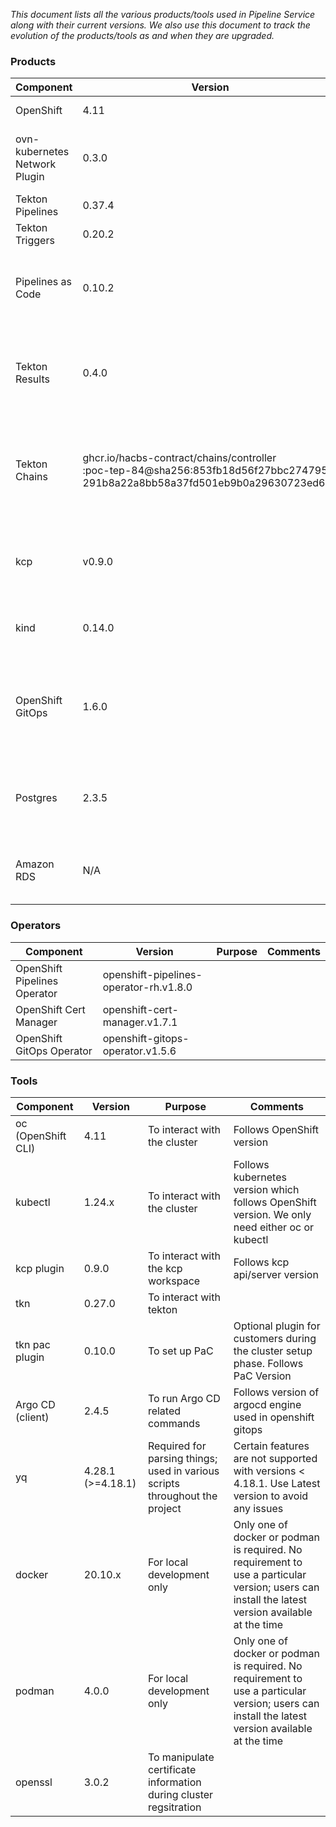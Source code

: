 
*This document lists all the various products/tools used in Pipeline Service along with their current versions. We also use this document to track the evolution of the products/tools as and when they are upgraded.*


### **Products**

| **Component**                 | **Version**                                                                                                                           | **Purpose**                                                                  | **Comments**                                                                                                                                                               |
|-------------------------------|---------------------------------------------------------------------------------------------------------------------------------------|------------------------------------------------------------------------------|---------------------------------------------------------------------------------------------------------------------------------------------------------------------------|
| OpenShift                     | 4.11                                                                                                                                  | Platform                                                                     | Upgrades to next versions 4.11 need to be tested and approved |
| ovn-kubernetes Network Plugin | 0.3.0                                                                                                                                 | Prerequisite for enabling certain Network Policies                           | During the cluster creation, one needs to choose ovn-kubernetes as the network plugin (as opposed to OpenShift SDN) |
| Tekton Pipelines              | 0.37.4                                                                                                                                | Managed by Operator                                                          | Controlled by OpenShift Pipelines Operator |
| Tekton Triggers               | 0.20.2                                                                                                                                | Managed by Operator                                                          | Controller by OpenShift Pipelines Operator |
| Pipelines as Code             | 0.10.2                                                                                                                                | Managed by Operator (future). Currently, manually installed                  | Upgrades to next versions need to be tested and approved |
| Tekton Results                | 0.4.0                                                                                                                                 | Modified version of Results installed and maintained by Pipeline Service     | Upgrades to next versions need to be tested and approved |
| Tekton Chains                 | ghcr.io/hacbs-contract/chains/controller</br>:poc-tep-84@sha256:853fb18d56f27bbc2747954</br>291b8a22a8bb58a37fd501eb9b0a29630723ed6b1 | Modified version of Chains installed and maintained by Pipeline Service team | Custom version required until https://github.com/tektoncd/chains/pull/436 is merged upstream |
| kcp                           | v0.9.0                                                                                                                                | Platform - acts as a control plane for Pipeline Service                      | Upgrades follow kcp-stable releases |
| kind                          | 0.14.0                                                                                                                                | For local development only                                                   | Spawns a Kubernetes-in-Docker clusters. No requirement to use a particular version. Users can install the latest version available at the time |
| OpenShift GitOps              | 1.6.0                                                                                                                                 | Prerequisite for managing the installation and lifecycle of components       | OpenShift GitOps uses Argo CD (2.4.5) as the declarative GitOps engine |
| Postgres                      | 2.3.5                                                                                                                                 | Installed and setup as part of Tekton Results installation                   | For development purposes (store tekton results). No requirement to use a particular version; users can install the latest version available at the time |
| Amazon RDS                    | N/A                                                                                                                                   | External DB for Tekton Results                                               | For storing tekton results in an external database. No requirement to use a particular version. A specific configuration is required for connection and security purposes |


### **Operators**

| **Component**                | **Version**                            | **Purpose** | **Comments** |
|------------------------------|----------------------------------------|-------------|--------------|
| OpenShift Pipelines Operator | openshift-pipelines-operator-rh.v1.8.0 |             |              |
| OpenShift Cert Manager       | openshift-cert-manager.v1.7.1          |             |              |
| OpenShift GitOps Operator    | openshift-gitops-operator.v1.5.6       |             |              |

### **Tools**

| **Component**      | **Version**       | **Purpose**                                                                 | **Comments**                                                                                                                                                     |
|--------------------|-------------------|-----------------------------------------------------------------------------|------------------------------------------------------------------------------------------------------------------------------------------------------------------|
| oc (OpenShift CLI) | 4.11              | To interact with the cluster                                                | Follows OpenShift version |
| kubectl            | 1.24.x            | To interact with the cluster                                                | Follows kubernetes version which follows OpenShift version. We only need either oc or kubectl |
| kcp plugin         | 0.9.0             | To interact with the kcp workspace                                          | Follows kcp api/server version |
| tkn                | 0.27.0            | To interact with tekton                                                     | |
| tkn pac plugin     | 0.10.0            | To set up PaC                                                               | Optional plugin for customers during the cluster setup phase. Follows PaC Version |
| Argo CD (client)   | 2.4.5             | To run Argo CD related commands                                             | Follows version of argocd engine used in openshift gitops |
| yq                 | 4.28.1 (>=4.18.1) | Required for parsing things; used in various scripts throughout the project | Certain features are not supported with versions < 4.18.1. Use Latest version to avoid any issues |
| docker             | 20.10.x           | For local development only                                                  | Only one of docker or podman is required. No requirement to use a particular version; users can install the latest version available at the time |
| podman             | 4.0.0             | For local development only                                                  | Only one of docker or podman is required. No requirement to use a particular version; users can install the latest version available at the time |
| openssl            | 3.0.2             | To manipulate certificate information during cluster regsitration           | |
